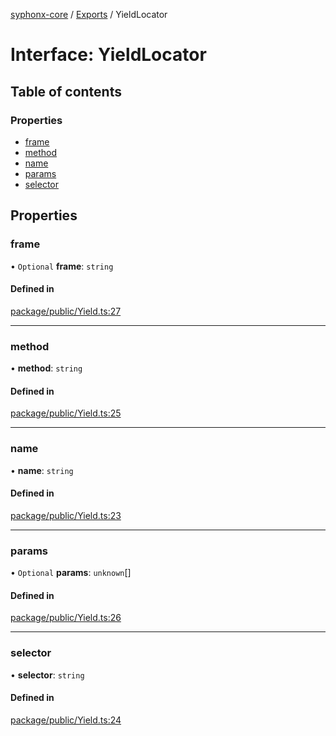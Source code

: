 [syphonx-core](../README.md) / [Exports](../modules.md) / YieldLocator

# Interface: YieldLocator

## Table of contents

### Properties

- [frame](YieldLocator.md#frame)
- [method](YieldLocator.md#method)
- [name](YieldLocator.md#name)
- [params](YieldLocator.md#params)
- [selector](YieldLocator.md#selector)

## Properties

### frame

• `Optional` **frame**: `string`

#### Defined in

[package/public/Yield.ts:27](https://github.com/dtempx/syphonx-core/blob/4b1bb7c/package/public/Yield.ts#L27)

___

### method

• **method**: `string`

#### Defined in

[package/public/Yield.ts:25](https://github.com/dtempx/syphonx-core/blob/4b1bb7c/package/public/Yield.ts#L25)

___

### name

• **name**: `string`

#### Defined in

[package/public/Yield.ts:23](https://github.com/dtempx/syphonx-core/blob/4b1bb7c/package/public/Yield.ts#L23)

___

### params

• `Optional` **params**: `unknown`[]

#### Defined in

[package/public/Yield.ts:26](https://github.com/dtempx/syphonx-core/blob/4b1bb7c/package/public/Yield.ts#L26)

___

### selector

• **selector**: `string`

#### Defined in

[package/public/Yield.ts:24](https://github.com/dtempx/syphonx-core/blob/4b1bb7c/package/public/Yield.ts#L24)
